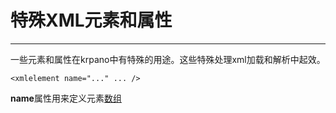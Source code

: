<!-- Special krpano XML elements and attributes -->
# 特殊XML元素和属性
***
<!-- Some xml elements and attributes are handled in a special way in krpano. This special handling happens already during the xml loading and parsing. -->
一些元素和属性在krpano中有特殊的用途。这些特殊处理xml加载和解析中起效。  

```
<xmlelement name="..." ... />
```
<!-- The name attribute ⇒ defining Array elements: -->
**name**属性用来定义元素[数组](https://krpano.com/docu/actions/#arrays)